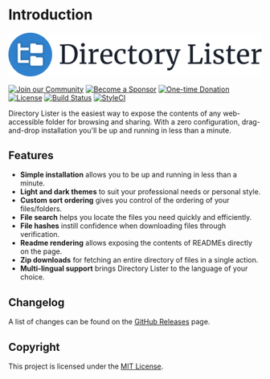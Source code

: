 # Introduction

![](.gitbook/assets/directory-lister.svg)

 [![Join our Community](https://img.shields.io/badge/Join_the-Community-7b16ff.svg?style=for-the-badge)](https://github.com/DirectoryLister/DirectoryLister/discussions) [![Become a Sponsor](https://img.shields.io/badge/Become_a-Sponsor-cc4195.svg?style=for-the-badge)](https://github.com/users/PHLAK/sponsorship) [![One-time Donation](https://img.shields.io/badge/Make_a-Donation-006bb6.svg?style=for-the-badge)](https://paypal.me/ChrisKankiewicz)  
 [![License](https://img.shields.io/github/license/DirectoryLister/DirectoryLister?style=flat-square)](https://github.com/DirectoryLister/DirectoryLister/blob/master/LICENSE) [![Build Status](https://img.shields.io/travis/com/DirectoryLister/DirectoryLister/master?style=flat-square)](https://travis-ci.com/DirectoryLister/DirectoryLister) [![StyleCI](https://styleci.io/repos/1375774/shield?branch=master)](https://styleci.io/repos/1375774)

Directory Lister is the easiest way to expose the contents of any web-accessible folder for browsing and sharing. With a zero configuration, drag-and-drop installation you'll be up and running in less than a minute.

## Features

* **Simple installation** allows you to be up and running in less than a minute.
* **Light and dark themes** to suit your professional needs or personal style.
* **Custom sort ordering** gives you control of the ordering of your files/folders.
* **File search** helps you locate the files you need quickly and efficiently.
* **File hashes** instill confidence when downloading files through verification.
* **Readme rendering** allows exposing the contents of READMEs directly on the page.
* **Zip downloads** for fetching an entire directory of files in a single action.
* **Multi-lingual support** brings Directory Lister to the language of your choice.

## Changelog

A list of changes can be found on the [GitHub Releases](https://github.com/DirectoryLister/DirectoryLister/releases) page.

## Copyright

This project is licensed under the [MIT License](https://github.com/DirectoryLister/DirectoryLister/blob/master/LICENSE).

